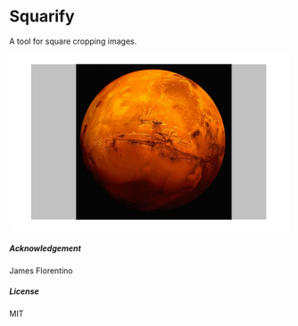 # Squarify

A tool for square cropping images.

![Preview](https://raw.githubusercontent.com/jamesflorentino/squarify/master/preview.png)

##### Acknowledgement

James Florentino

##### License

MIT

